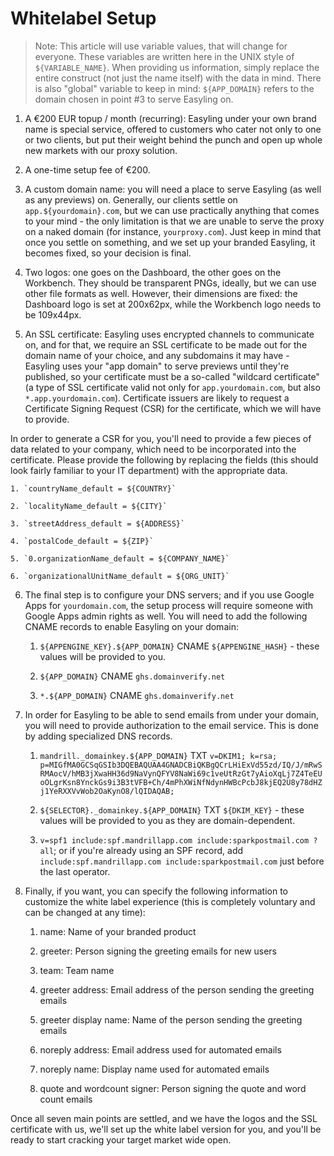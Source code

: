 # Whitelabel Setup

>Note: This article will use variable values, that will change for
>everyone. These variables are written here in the UNIX style of
>`${VARIABLE_NAME}`. When providing us information, simply replace the
>entire construct (not just the name itself) with the data in mind.
>There is also "global" variable to keep in mind: `${APP_DOMAIN}`
>refers to the domain chosen in point #3 to serve Easyling on.

1. A €200 EUR topup / month (recurring): Easyling under your own brand
   name is special service, offered to customers who cater not only to
   one or two clients, but put their weight behind the punch and open
   up whole new markets with our proxy solution.

2. A one-time setup fee of €200.

3. A custom domain name: you will need a place to serve Easyling (as
   well as any previews) on. Generally, our clients settle on
   `app.${yourdomain}.com`, but we can use practically anything that
   comes to your mind - the only limitation is that we are unable to
   serve the proxy on a naked domain (for instance,
   `yourproxy.com`). Just keep in mind that once you settle on
   something, and we set up your branded Easyling, it becomes fixed,
   so your decision is final.

4. Two logos: one goes on the Dashboard, the other goes on the
   Workbench. They should be transparent PNGs, ideally, but we can use
   other file formats as well. However, their dimensions are fixed:
   the Dashboard logo is set at 200x62px, while the Workbench logo
   needs to be 109x44px.

5. An SSL certificate: Easyling uses encrypted channels to communicate
   on, and for that, we require an SSL certificate to be made out for
   the domain name of your choice, and any subdomains it may have -
   Easyling uses your "app domain" to serve previews until they're
   published, so your certificate must be a so-called "wildcard
   certificate" (a type of SSL certificate valid not only for
   `app.yourdomain.com`, but also `*.app.yourdomain.com`). Certificate
   issuers are likely to request a Certificate Signing Request (CSR)
   for the certificate, which we will have to provide.

In order to generate a CSR for you, you'll need to provide a few
pieces of data related to your company, which need to be incorporated
into the certificate. Please provide the following by replacing the
fields (this should look fairly familiar to your IT department) with
the appropriate data.

	1. `countryName_default = ${COUNTRY}`
    
	2. `localityName_default = ${CITY}`
    
	3. `streetAddress_default = ${ADDRESS}`
    
	4. `postalCode_default = ${ZIP}`
    
	5. `0.organizationName_default = ${COMPANY_NAME}`
    
	6. `organizationalUnitName_default = ${ORG_UNIT}`
    
6. The final step is to configure your DNS servers; and if you use
   Google Apps for `yourdomain.com`, the setup process will require
   someone with Google Apps admin rights as well. You will need to add
   the following CNAME records to enable Easyling on your domain:

	1. `${APPENGINE_KEY}.${APP_DOMAIN}` CNAME `${APPENGINE_HASH}` - these values will be provided to you.
    
	2. `${APP_DOMAIN}` CNAME `ghs.domainverify.net`
    
	3. `*.${APP_DOMAIN}` CNAME `ghs.domainverify.net`
    
7. In order for Easyling to be able to send emails from under your
   domain, you will need to provide authorization to the email
   service. This is done by adding specialized DNS records.

 	1. `mandrill._domainkey.${APP_DOMAIN}` TXT `v=DKIM1; k=rsa; p=MIGfMA0GCSqGSIb3DQEBAQUAA4GNADCBiQKBgQCrLHiExVd55zd/IQ/J/mRwSRMAocV/hMB3jXwaHH36d9NaVynQFYV8NaWi69c1veUtRzGt7yAioXqLj7Z4TeEUoOLgrKsn8YnckGs9i3B3tVFB+Ch/4mPhXWiNfNdynHWBcPcbJ8kjEQ2U8y78dHZj1YeRXXVvWob2OaKynO8/lQIDAQAB;`
    
	2. `${SELECTOR}._domainkey.${APP_DOMAIN}` TXT `${DKIM_KEY}` - these values will be provided to you as they are domain-dependent.
    
	3. `v=spf1 include:spf.mandrillapp.com include:sparkpostmail.com ?all`; or if you're already using an SPF record, add `include:spf.mandrillapp.com include:sparkpostmail.com` just before the last operator.
    
8. Finally, if you want, you can specify the following information to
   customize the white label experience (this is completely voluntary
   and can be changed at any time):

	1. name: Name of your branded product
    
	2. greeter: Person signing the greeting emails for new users
    
	3. team: Team name
    
	4. greeter address: Email address of the person sending the greeting emails
    
	5. greeter display name: Name of the person sending the greeting emails
    
	6. noreply address: Email address used for automated emails
    
	7. noreply name: Display name used for automated emails
    
	8. quote and wordcount signer: Person signing the quote and word count emails

Once all seven main points are settled, and we have the logos and the
SSL certificate with us, we'll set up the white label version for you,
and you'll be ready to start cracking your target market wide open.



